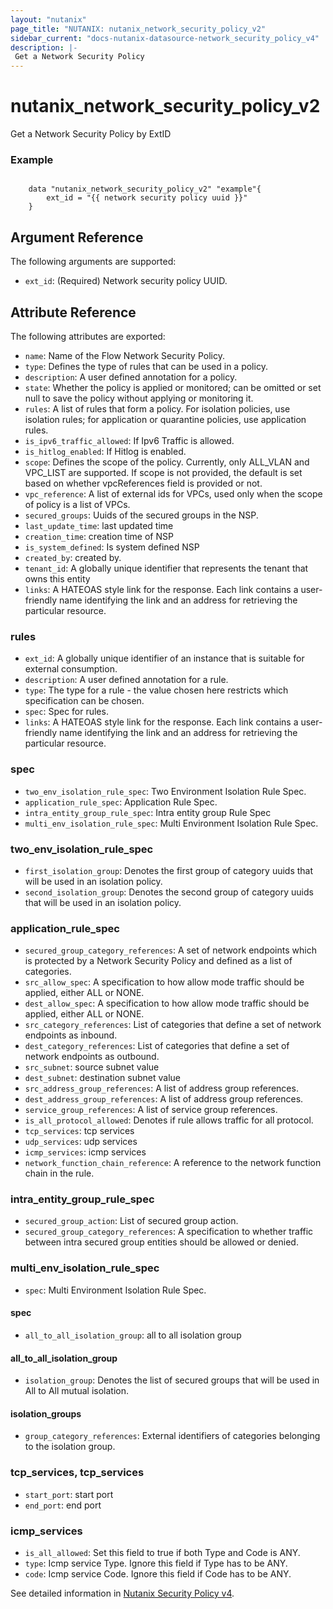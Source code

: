 ```yaml
---
layout: "nutanix"
page_title: "NUTANIX: nutanix_network_security_policy_v2"
sidebar_current: "docs-nutanix-datasource-network_security_policy_v4"
description: |-
 Get a Network Security Policy
---
```


# nutanix_network_security_policy_v2

Get a Network Security Policy by ExtID


### Example

```hcl

    data "nutanix_network_security_policy_v2" "example"{
        ext_id = "{{ network security policy uuid }}"
    }

```

## Argument Reference

The following arguments are supported:

* `ext_id`: (Required) Network security policy UUID.


## Attribute Reference

The following attributes are exported:

* `name`: Name of the Flow Network Security Policy.
* `type`: Defines the type of rules that can be used in a policy.
* `description`: A user defined annotation for a policy.
* `state`: Whether the policy is applied or monitored; can be omitted or set null to save the policy without applying or monitoring it.
* `rules`: A list of rules that form a policy. For isolation policies, use isolation rules; for application or quarantine policies, use application rules.
* `is_ipv6_traffic_allowed`: If Ipv6 Traffic is allowed.
* `is_hitlog_enabled`: If Hitlog is enabled.
* `scope`: Defines the scope of the policy. Currently, only ALL_VLAN and VPC_LIST are supported. If scope is not provided, the default is set based on whether vpcReferences field is provided or not.
* `vpc_reference`: A list of external ids for VPCs, used only when the scope of policy is a list of VPCs.
* `secured_groups`:  Uuids of the secured groups in the NSP.
* `last_update_time`: last updated time
* `creation_time`: creation time of NSP
* `is_system_defined`: Is system defined NSP
* `created_by`: created by.
* `tenant_id`: A globally unique identifier that represents the tenant that owns this entity
* `links`: A HATEOAS style link for the response. Each link contains a user-friendly name identifying the link and an address for retrieving the particular resource.

### rules
* `ext_id`: A globally unique identifier of an instance that is suitable for external consumption.
* `description`: A user defined annotation for a rule.
* `type`: The type for a rule - the value chosen here restricts which specification can be chosen.
* `spec`: Spec for rules.
* `links`: A HATEOAS style link for the response. Each link contains a user-friendly name identifying the link and an address for retrieving the particular resource.


### spec
* `two_env_isolation_rule_spec`: Two Environment Isolation Rule Spec.
* `application_rule_spec`: Application Rule Spec.
* `intra_entity_group_rule_spec`: Intra entity group Rule Spec
* `multi_env_isolation_rule_spec`: Multi Environment Isolation Rule Spec.


### two_env_isolation_rule_spec
* `first_isolation_group`: Denotes the first group of category uuids that will be used in an isolation policy.
* `second_isolation_group`: Denotes the second group of category uuids that will be used in an isolation policy.


### application_rule_spec
* `secured_group_category_references`: A set of network endpoints which is protected by a Network Security Policy and defined as a list of categories.
* `src_allow_spec`: A specification to how allow mode traffic should be applied, either ALL or NONE.
* `dest_allow_spec`: A specification to how allow mode traffic should be applied, either ALL or NONE.
* `src_category_references`: List of categories that define a set of network endpoints as inbound.
* `dest_category_references`: List of categories that define a set of network endpoints as outbound.
* `src_subnet`: source subnet value
* `dest_subnet`: destination subnet value
* `src_address_group_references`:  A list of address group references.
* `dest_address_group_references`: A list of address group references.
* `service_group_references`: A list of service group references.
* `is_all_protocol_allowed`: Denotes if rule allows traffic for all protocol.
* `tcp_services`: tcp services
* `udp_services`: udp services
* `icmp_services`: icmp services
* `network_function_chain_reference`: A reference to the network function chain in the rule. 


### intra_entity_group_rule_spec
* `secured_group_action`: List of secured group action.
* `secured_group_category_references`: A specification to whether traffic between intra secured group entities should be allowed or denied.

### multi_env_isolation_rule_spec
* `spec`: Multi Environment Isolation Rule Spec.

#### spec
* `all_to_all_isolation_group`: all to all isolation group

#### all_to_all_isolation_group
* `isolation_group`: Denotes the list of secured groups that will be used in All to All mutual isolation.

#### isolation_groups
* `group_category_references`: External identifiers of categories belonging to the isolation group.

### tcp_services, tcp_services
* `start_port`: start port 
* `end_port`: end port


### icmp_services
* `is_all_allowed`: Set this field to true if both Type and Code is ANY.
* `type`: Icmp service Type. Ignore this field if Type has to be ANY.
* `code`: Icmp service Code. Ignore this field if Code has to be ANY.


See detailed information in [Nutanix Security Policy v4](https://developers.nutanix.com/api-reference?namespace=microseg&version=v4.0.b1).